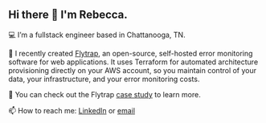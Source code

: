 ## Hi there 👋 I'm Rebecca.

💻 I’m a fullstack engineer based in Chattanooga, TN. 

🌱 I recently created [Flytrap](https://getflytrap.github.io/), an open-source, self-hosted error monitoring software for web applications. It uses Terraform for automated architecture provisioning directly on your AWS account, so you maintain control of your data, your infrastructure, and your error monitoring costs.

📗 You can check out the Flytrap [case study](https://getflytrap.github.io/case-study) to learn more. 

📫 How to reach me: [LinkedIn](https://www.linkedin.com/in/rebecca-biancofiore/) or [email](mailto:rebeccabiancofiore79@gmail.com)
